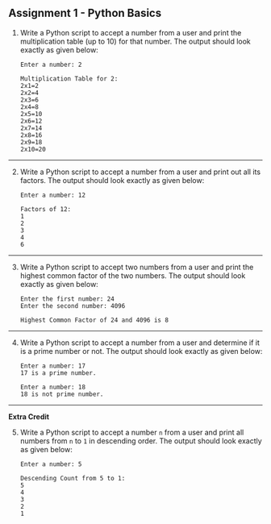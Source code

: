 ## Assignment 1 - Python Basics

1. Write a Python script to accept a number from a user and print the multiplication table (up to 10) for that number. The output should look exactly as given below:

   ```
   Enter a number: 2

   Multiplication Table for 2:
   2x1=2
   2x2=4
   2x3=6
   2x4=8
   2x5=10
   2x6=12
   2x7=14
   2x8=16
   2x9=18
   2x10=20
   ```

---

2. Write a Python script to accept a number from a user and print out all its factors. The output should look exactly as given below:

   ```
   Enter a number: 12

   Factors of 12:
   1
   2
   3
   4
   6
   ```

---

3. Write a Python script to accept two numbers from a user and print the highest common factor of the two numbers. The output should look exactly as given below:

   ```
   Enter the first number: 24
   Enter the second number: 4096

   Highest Common Factor of 24 and 4096 is 8
   ```

---

4. Write a Python script to accept a number from a user and determine if it is a prime number or not. The output should look exactly as given below:

   ```
   Enter a number: 17
   17 is a prime number.
   ```


   ```
   Enter a number: 18
   18 is not prime number.
   ```

---

**Extra Credit**

5. Write a Python script to accept a number `n` from a user and print all numbers from `n` to `1` in descending order. The output should look exactly as given below:

   ```
   Enter a number: 5

   Descending Count from 5 to 1:
   5
   4
   3
   2
   1
   ```